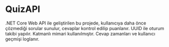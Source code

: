 # QuizAPI
.NET Core Web API ile geliştirilen bu projede, kullanıcıya daha önce çözmediği sorular sunulur, cevaplar kontrol edilip puanlanır. UUID ile oturum takibi yapılır. Katmanlı mimari kullanılmıştır. Cevap zamanları ve kullanıcı geçmişi loglanır.
